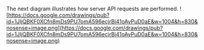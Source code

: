 The next diagram illustrates how server API requests are performed.
![https://docs.google.com/drawings/pub?id=1JIjQBKF0XCfn8mDs9PU7omA596ecjrBi41oAyPuD0aE&w=1004&h=830&nosense=image.png](https://docs.google.com/drawings/pub?id=1JIjQBKF0XCfn8mDs9PU7omA596ecjrBi41oAyPuD0aE&w=1004&h=830&nosense=image.png)